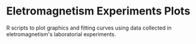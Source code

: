 # Eletromagnetism Experiments Plots

R scripts to plot graphics and fitting curves using data collected in eletromagnetism's laboratorial experiments.
